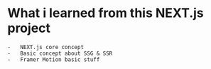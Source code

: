 # What i learned from this NEXT.js project

    -   NEXT.js core concept
    -   Basic concept about SSG & SSR
    -   Framer Motion basic stuff
